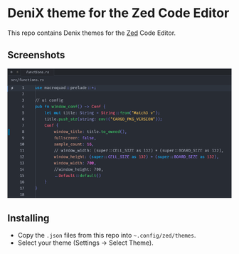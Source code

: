 # DeniX theme for the Zed Code Editor

This repo contains Denix themes for the [Zed](https://zed.dev) Code Editor.

## Screenshots
![intro](screenshot.png)

## Installing
- Copy the `.json` files from this repo into `~.config/zed/themes`.
- Select your theme (Settings -> Select Theme).
